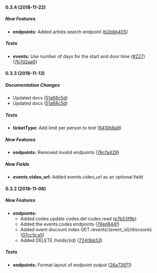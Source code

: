 #### 0.3.4 (2018-11-22)

##### New Features

* **endpoints:**  Added artists.search endpoint ([b2bbb405](https://github.com/big-neon/bn-api-node/commit/b2bbb4052be7f28fb040feb44dbebd786f886032))

##### Tests

* **events:**  Use number of days for the start and door time ([#227](https://github.com/big-neon/bn-api-node/pull/227)) ([7b7d2aa6](https://github.com/big-neon/bn-api-node/commit/7b7d2aa6d81d9ec77887c8bcbcaed133ff0e875a))

#### 0.3.3 (2018-11-13)

##### Documentation Changes

*  Updated docs ([51a68c5d](https://github.com/big-neon/bn-api-node/commit/51a68c5de257fac828194ca09d582ce21fc04a2e))
*  Updated docs ([51a68c5d](https://github.com/big-neon/bn-api-node/commit/51a68c5de257fac828194ca09d582ce21fc04a2e))

##### Tests

* **ticketType:**  Add limit per person to test ([6410b8a9](https://github.com/big-neon/bn-api-node/commit/6410b8a9a11d03c1263f7b95128d942ebca740c9))

##### New Features

* **endpoints:**  Removed invalid endpoints ([76cfa429](https://github.com/big-neon/bn-api-node/commit/76cfa429093d23ab5f195d46b1be6c6041bbb696))

##### New Fields

* **events.video_url:** Added events.video_url as an optional field

#### 0.3.2 (2018-11-06)

##### New Features

* **endpoints:**
  *  Added codes.update codes.del codes.read ([e7b53f9b](https://github.com/big-neon/bn-api-node/commit/e7b53f9ba148e07e43e165d5da2928ab8232e6be))
  *  Added the events.codes endpoints ([78ed844f](https://github.com/big-neon/bn-api-node/commit/78ed844f1dfb99e59bcaef007823d1f3fc884eae))
  *  Added event discount index GET /events/{event_id}/discounts ([07cc5ca5](https://github.com/big-neon/bn-api-node/commit/07cc5ca54715bc242ee11f8f2c94ea6b6abd90d7))
  *  Added DELETE /holds/{id} ([7240bb53](https://github.com/big-neon/bn-api-node/commit/7240bb539d58c186b36ea3bebe634af8370eb1c5))

##### Tests

* **endpoints:**  Format layout of endpoint output ([26a73971](https://github.com/big-neon/bn-api-node/commit/26a739710671c910afdafeb07d4ceeb8647981f8))

